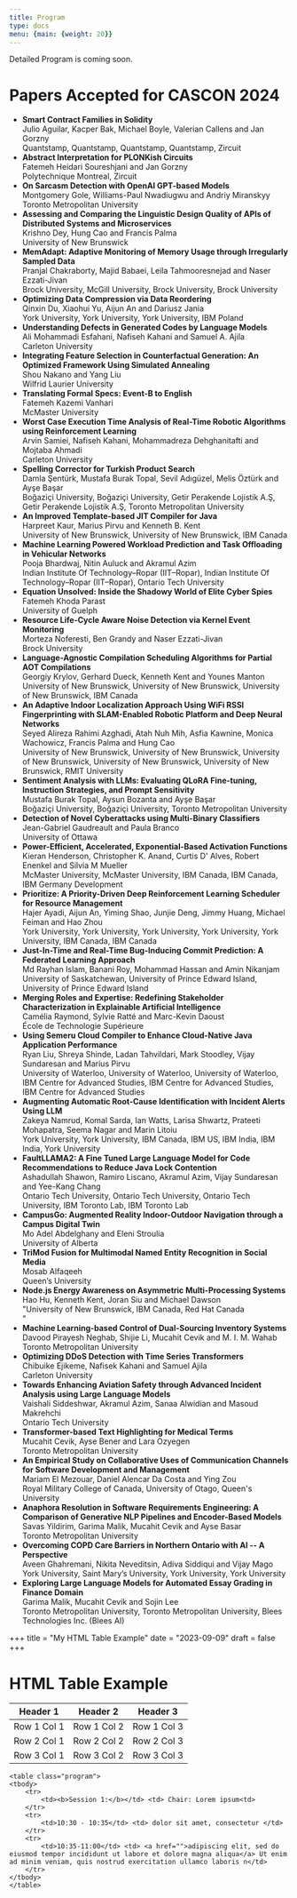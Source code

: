 ```yaml
---
title: Program 
type: docs
menu: {main: {weight: 20}}
---
```


Detailed Program is coming soon.

<h1> Papers Accepted for CASCON 2024</h1>

<ul>
<li><b>Smart Contract Families in Solidity</b><br>	Julio Aguilar, Kacper Bak, Michael Boyle, Valerian Callens and Jan Gorzny<br>	Quantstamp, Quantstamp, Quantstamp, Quantstamp, Zircuit</li>
<li><b>Abstract Interpretation for PLONKish Circuits</b><br>	Fatemeh Heidari Soureshjani and Jan Gorzny<br>	Polytechnique Montreal, Zircuit</li>
<li><b>On Sarcasm Detection with OpenAI GPT-based Models</b><br>	Montgomery Gole, Williams-Paul Nwadiugwu and Andriy Miranskyy<br>	Toronto Metropolitan University</li>
<li><b>Assessing and Comparing the Linguistic Design Quality of APIs of Distributed Systems and Microservices</b><br>	Krishno Dey, Hung Cao and Francis Palma<br>	University of New Brunswick</li>
<li><b>MemAdapt: Adaptive Monitoring of Memory Usage through Irregularly Sampled Data</b><br>	Pranjal Chakraborty, Majid Babaei, Leila Tahmooresnejad and Naser Ezzati-Jivan<br>	Brock University, McGill University, Brock University, Brock University</li>
<li><b>Optimizing Data Compression via Data Reordering</b><br>	Qinxin Du, Xiaohui Yu, Aijun An and Dariusz Jania<br>	York University, York University, York University, IBM Poland</li>
<li><b>Understanding Defects in Generated Codes by Language Models</b><br>	Ali Mohammadi Esfahani, Nafiseh Kahani and Samuel A. Ajila<br>	Carleton University</li>
<li><b>Integrating Feature Selection in Counterfactual Generation: An Optimized Framework Using Simulated Annealing</b><br>	Shou Nakano and Yang Liu<br>	Wilfrid Laurier University</li>
<li><b>Translating Formal Specs: Event-B to English</b><br>	Fatemeh Kazemi Vanhari<br>	McMaster University</li>
<li><b>Worst Case Execution Time Analysis of Real-Time Robotic Algorithms using Reinforcement Learning</b><br>	Arvin Samiei, Nafiseh Kahani, Mohammadreza Dehghanitafti and Mojtaba Ahmadi<br>	Carleton University</li>
<li><b>Spelling Corrector for Turkish Product Search</b><br>	Damla Şentürk, Mustafa Burak Topal, Sevil Adıgüzel, Melis Öztürk and Ayşe Başar<br>	Boğaziçi University, Boğaziçi University, Getir Perakende Lojistik A.Ş, Getir Perakende Lojistik A.Ş, Toronto Metropolitan University</li>
<li><b>An Improved Template-based JIT Compiler for Java</b><br>	Harpreet Kaur, Marius Pirvu and Kenneth B. Kent<br>	University of New Brunswick, University of New Brunswick, IBM Canada</li>
<li><b>Machine Learning Powered Workload Prediction and Task Offloading in Vehicular Networks</b><br>	Pooja Bhardwaj, Nitin Auluck and Akramul Azim<br>	Indian Institute Of Technology–Ropar (IIT–Ropar), Indian Institute Of Technology–Ropar (IIT–Ropar), Ontario Tech University </li>
<li><b>Equation Unsolved: Inside the Shadowy World of Elite Cyber Spies</b><br>	Fatemeh Khoda Parast<br>	University of Guelph</li>
<li><b>Resource Life-Cycle Aware Noise Detection via Kernel Event Monitoring</b><br>	Morteza Noferesti, Ben Grandy and Naser Ezzati-Jivan<br>	Brock University</li>
<li><b>Language-Agnostic Compilation Scheduling Algorithms for Partial AOT Compilations</b><br>	Georgiy Krylov, Gerhard Dueck, Kenneth Kent and Younes Manton<br>	University of New Brunswick, University of New Brunswick, University of New Brunswick, IBM Canada</li>
<li><b>An Adaptive Indoor Localization Approach Using WiFi RSSI Fingerprinting with SLAM-Enabled Robotic Platform and Deep Neural Networks</b><br>	Seyed Alireza Rahimi Azghadi, Atah Nuh Mih, Asfia Kawnine, Monica Wachowicz, Francis Palma and Hung Cao<br>	University of New Brunswick, University of New Brunswick, University of New Brunswick, University of New Brunswick, University of New Brunswick, RMIT University</li>
<li><b>Sentiment Analysis with LLMs: Evaluating QLoRA Fine-tuning, Instruction Strategies, and Prompt Sensitivity</b><br>	Mustafa Burak Topal, Aysun Bozanta and Ayşe Başar<br>	Boğaziçi University, Boğaziçi University, Toronto Metropolitan University</li>
<li><b>Detection of Novel Cyberattacks using Multi-Binary Classifiers</b><br>	Jean-Gabriel Gaudreault and Paula Branco<br>	University of Ottawa</li>
<li><b>Power-Efficient, Accelerated, Exponential-Based Activation Functions</b><br>	Kieran Henderson, Christopher K. Anand, Curtis D' Alves, Robert Enenkel and Silvia M Mueller<br>	McMaster University, McMaster University, IBM Canada, IBM Canada, IBM Germany Development</li>
<li><b>Prioritize: A Priority-Driven Deep Reinforcement Learning Scheduler for Resource Management</b><br>	Hajer Ayadi, Aijun An, Yiming Shao, Junjie Deng, Jimmy Huang, Michael Feiman and Hao Zhou<br>	York University, York University, York University, York University, York University, IBM Canada, IBM Canada</li>
<li><b>Just-In-Time and Real-Time Bug-Inducing Commit Prediction: A Federated Learning Approach</b><br>	Md Rayhan Islam, Banani Roy, Mohammad Hassan and Amin Nikanjam<br>	University of Saskatchewan, University of Prince Edward Island, University of Prince Edward Island</li>
<li><b>Merging Roles and Expertise: Redefining Stakeholder Characterization in Explainable Artificial Intelligence</b><br>	Camélia Raymond, Sylvie Ratté and Marc-Kevin Daoust<br>	École de Technologie Supérieure</li>
<li><b>Using Semeru Cloud Compiler to Enhance Cloud-Native Java Application Performance</b><br>	Ryan Liu, Shreya Shinde, Ladan Tahvildari, Mark Stoodley, Vijay Sundaresan and Marius Pirvu<br>	University of Waterloo, University of Waterloo, University of Waterloo, IBM Centre for Advanced Studies, IBM Centre for Advanced Studies, IBM Centre for Advanced Studies</li>
<li><b>Augmenting Automatic Root-Cause Identification with Incident Alerts Using LLM</b><br>	Zakeya Namrud, Komal Sarda, Ian Watts, Larisa Shwartz, Prateeti Mohapatra, Seema Nagar and Marin Litoiu<br>	York University, York University, IBM Canada, IBM US, IBM India, IBM India, York University</li>
<li><b>FaultLLAMA2: A Fine Tuned Large Language Model for Code Recommendations to Reduce Java Lock Contention</b><br>	Ashadullah Shawon, Ramiro Liscano, Akramul Azim, Vijay Sundaresan and Yee-Kang Chang<br>	Ontario Tech University, Ontario Tech University, Ontario Tech University, IBM Toronto Lab, IBM Toronto Lab</li>
<li><b>CampusGo: Augmented Reality Indoor-Outdoor Navigation through a Campus Digital Twin</b><br>	Mo Adel Abdelghany and Eleni Stroulia<br>	University of Alberta</li>
<li><b>TriMod Fusion for Multimodal Named Entity Recognition in Social Media</b><br>	Mosab Alfaqeeh<br>	Queen’s University</li>
<li><b>Node.js Energy Awareness on Asymmetric Multi-Processing Systems</b><br>	Hao Hu, Kenneth Kent, Joran Siu and Michael Dawson<br>	"University of New Brunswick, IBM Canada, Red Hat
 Canada</li>"
<li><b>Machine Learning-based Control of Dual-Sourcing Inventory Systems</b><br>	Davood Pirayesh Neghab, Shijie Li, Mucahit Cevik and M. I. M. Wahab<br>	Toronto Metropolitan University</li>
<li><b>Optimizing DDoS Detection with Time Series Transformers</b><br>	Chibuike Ejikeme, Nafisek Kahani and Samuel Ajila<br>	Carleton University</li>
<li><b>Towards Enhancing Aviation Safety through Advanced Incident Analysis using Large Language Models</b><br>	Vaishali Siddeshwar, Akramul Azim, Sanaa Alwidian and Masoud Makrehchi<br>	Ontario Tech University</li>
<li><b>Transformer-based Text Highlighting for Medical Terms</b><br>	Mucahit Cevik, Ayse Bener and Lara Ozyegen<br>	Toronto Metropolitan University</li>
<li><b>An Empirical Study on Collaborative Uses of Communication Channels for Software Development and Management</b><br>	Mariam El Mezouar, Daniel Alencar Da Costa and Ying Zou<br>	Royal Military College of Canada, University of Otago, Queen's University</li>
<li><b>Anaphora Resolution in Software Requirements Engineering: A Comparison of Generative NLP Pipelines and Encoder-Based Models</b><br>	Savas Yildirim, Garima Malik, Mucahit Cevik and Ayse Basar<br>	Toronto Metropolitan University</li>
<li><b>Overcoming COPD Care Barriers in Northern Ontario with AI -- A Perspective</b><br>	Aveen Ghahremani, Nikita Neveditsin, Adiva Siddiqui and Vijay Mago<br>	York University, Saint Mary’s University, York University, York University</li>
<li><b>Exploring Large Language Models for Automated Essay Grading in Finance Domain</b><br>	Garima Malik, Mucahit Cevik and Sojin Lee<br>	Toronto Metropolitan University, Toronto Metropolitan University, Blees Technologies Inc. (Blees AI)</li>
</ul>

+++
title = "My HTML Table Example"
date = "2023-09-09"
draft = false
+++

# HTML Table Example

<table>
  <thead>
    <tr>
      <th>Header 1</th>
      <th>Header 2</th>
      <th>Header 3</th>
    </tr>
  </thead>
  <tbody>
    <tr>
      <td>Row 1 Col 1</td>
      <td>Row 1 Col 2</td>
      <td>Row 1 Col 3</td>
    </tr>
    <tr>
      <td>Row 2 Col 1</td>
      <td>Row 2 Col 2</td>
      <td>Row 2 Col 3</td>
    </tr>
    <tr>
      <td>Row 3 Col 1</td>
      <td>Row 3 Col 2</td>
      <td>Row 3 Col 3</td>
    </tr>
  </tbody>
</table>

	<table class="program">
	<tbody>
		<tr>
			<td><b>Session 1:</b></td> <td> Chair: Lorem ipsum<td>
		</tr>
		<tr>
			<td>10:30 - 10:35</td> <td> dolor sit amet, consectetur </td>
		</tr>
		<tr>
			<td>10:35-11:00</td> <td> <a href="">adipiscing elit, sed do eiusmod tempor incididunt ut labore et dolore magna aliqua</a> Ut enim ad minim veniam, quis nostrud exercitation ullamco laboris n</td>
		</tr>
	</tbody>
	</table>
